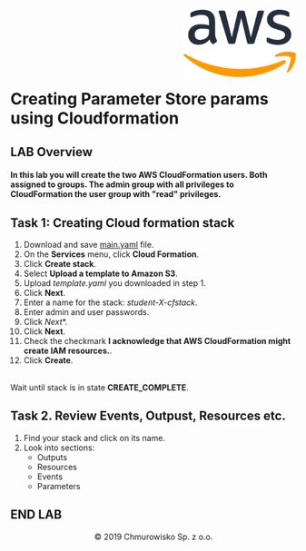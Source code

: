 <img src="../../img/logo.png" alt="Chmurowisko logo" width="200" align="right">
<br><br>
<br><br>
<br><br>

# Creating Parameter Store params using Cloudformation

## LAB Overview

#### In this lab you will create the two AWS CloudFormation users. Both assigned to groups. The admin group with all privileges to CloudFormation the user group with "read" privileges.

## Task 1: Creating Cloud formation stack

1. Download and save [main.yaml](template.yaml) file. 
2. On the **Services** menu, click **Cloud Formation**.
3. Click **Create stack**.
4. Select **Upload a template to Amazon S3**.
5. Upload *template.yaml* you downloaded in step 1.
6. Click **Next**.
7. Enter a name for the stack: *student-X-cfstack*.
8. Enter admin and user passwords.
9. Click *Next**.
10. Click **Next**.
11. Check the checkmark **I acknowledge that AWS CloudFormation might create IAM resources.**.
12. Click **Create**.
<br><br>

Wait until stack is in state **CREATE_COMPLETE**.

## Task 2. Review Events, Outpust, Resources etc.

1. Find your stack and click on its name.
2. Look into sections:
    * Outputs
    * Resources
    * Events
    * Parameters


## END LAB

<center><p>&copy; 2019 Chmurowisko Sp. z o.o.<p></center>